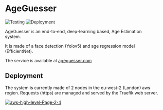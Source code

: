 # AgeGuesser
![Testing](https://github.com/se4ai2122-cs-uniba/AgeGuesser/actions/workflows/testing.yaml/badge.svg)
![Deployment](https://github.com/se4ai2122-cs-uniba/AgeGuesser/actions/workflows/build_and_deploy.yaml/badge.svg)

AgeGuesser is an end-to-end, deep-learning based, Age Estimation system. 

It is made of a face detection (Yolov5) and age regression model (EfficientNet).

The service is available at [ageguesser.com](https://ageguesser.com)

## Deployment 

The system is currently made of 2 nodes in the eu-west-2 (London) aws region. Requests (https) are managed and served by the Traefik web server.

<a href="https://ibb.co/yYPvWZF"><img src="https://i.ibb.co/MGSwMtk/aws-high-level-Page-2-4.jpg" alt="aws-high-level-Page-2-4"></a>
